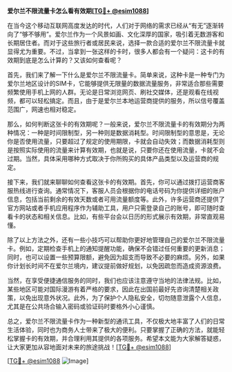 **爱尔兰不限流量卡怎么看有效期[[TG💪+ @esim1088](https://t.me/s/esim1088)]**

在当今这个移动互联网高度发达的时代，人们对于网络的需求已经从“有无”逐渐转向了“够不够用”。爱尔兰作为一个风景如画、文化深厚的国家，吸引着无数游客和长期居住者。而对于这些旅行者或居民来说，选择一款合适的爱尔兰不限流量卡就显得尤为重要。不过，当拿到一张这样的卡时，很多人都会有一个疑问：这卡的有效期到底是怎么计算的？又该如何查看呢？

首先，我们来了解一下什么是爱尔兰不限流量卡。简单来说，这种卡是一种专门为爱尔兰地区设计的SIM卡，它能够提供无限量的数据流量服务，非常适合那些需要频繁使用手机上网的人群。无论是日常浏览网页、刷社交媒体，还是观看在线视频，都可以轻松搞定。而且，由于是爱尔兰本地运营商提供的服务，所以信号覆盖范围广，网速也相对稳定。

那么，如何判断这张卡的有效期呢？一般来说，爱尔兰不限流量卡的有效期分为两种情况：一种是时间限制型，另一种则是数据消耗型。时间限制型的意思是，无论你是否使用流量，只要超过了规定的使用期限，卡就会自动失效；而数据消耗型则是按照实际使用的流量来计算有效期，也就是说，只要你还在使用流量，卡就不会过期。当然，具体采用哪种方式取决于你所购买的具体产品类型以及运营商的规定。

接下来，我们就来聊聊如何查看这张卡的有效期。首先，你可以通过拨打运营商客服热线进行查询。通常情况下，客服人员会根据你的电话号码为你提供详细的账户信息，包括当前剩余的有效天数或者可用流量额度等。此外，许多运营商还提供了官方网站或者手机应用程序作为辅助工具，用户只需登录自己的账号，即可随时查看卡的状态和相关信息。比如，有些平台会以日历的形式展示有效期，非常直观易懂。

除了以上方法之外，还有一些小技巧可以帮助你更好地管理自己的爱尔兰不限流量卡。例如，定期检查手机上的通知提醒功能，确保不会错过任何重要的更新消息；同时，也可以设置一些预算限额，避免因为超支而导致不必要的麻烦。另外，如果你计划长时间不在爱尔兰境内，建议提前做好规划，以免因疏忽而造成资源浪费。

当然，在享受便捷通信服务的同时，我们也应该注意遵守当地的法律法规。比如，某些地区可能对国际漫游有着严格的要求，因此在出国前最好先咨询清楚相关政策，以免出现意外状况。此外，为了保护个人隐私安全，切勿随意泄露个人信息，尤其是在公共场合输入密码或验证码时要格外小心谨慎。

总之，爱尔兰不限流量卡作为一种新型的通讯工具，不仅极大地丰富了人们的日常生活体验，同时也为商务人士带来了极大的便利。只要掌握了正确的方法，就能轻松掌握卡的有效期，并合理利用其提供的各项服务。希望本文能为大家解答疑惑，让大家更加从容地面对未来的旅途挑战！[[TG💪+ @esim1088](https://t.me/s/esim1088)]

[[TG💪+ @esim1088](https://t.me/s/esim1088) ![Image](https://i.postimg.cc/4NQfJmqS/Snipaste-2025-05-13-00-14-12.png)]